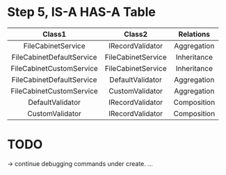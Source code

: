 # Step 5, IS-A HAS-A Table

|    Class1    |    Class2    |    Relations    |
|:------------:|:------------:|:---------------:|
|    FileCabinetService    |    IRecordValidator    |    Aggregation    |
|    FileCabinetDefaultService    |    FileCabinetService    |    Inheritance    |
|    FileCabinetCustomService    |    FileCabinetService    |    Inheritance    |
|    FileCabinetDefaultService    |    DefaultValidator    |    Aggregation    |
|    FileCabinetCustomService    |    CustomValidator    |    Aggregation    |
|    DefaultValidator    |    IRecordValidator    |    Composition    |
|    CustomValidator    |    IRecordValidator    |    Composition    |



# TODO

-> continue debugging commands under create.
...